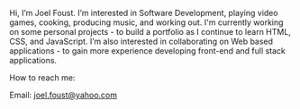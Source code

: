 Hi, I’m Joel Foust.
I’m interested in Software Development, playing video games, cooking, producing music, and working out.
I'm currently working on some personal projects - to build a portfolio as I continue to learn HTML, CSS, and JavaScript.
I’m also interested in collaborating on Web based applications - to gain more experience developing front-end and full stack applications.

How to reach me:

Email: joel.foust@yahoo.com


<!---
jfoust000/jfoust000 is a ✨ special ✨ repository because its `README.md` (this file) appears on your GitHub profile.
You can click the Preview link to take a look at your changes.
--->
